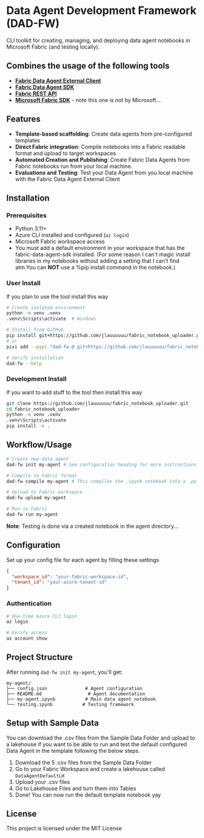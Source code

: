 # Data Agent Development Framework (DAD-FW)

CLI toolkit for creating, managing, and deploying data agent notebooks in Microsoft Fabric (and testing locally).

Combines the usage of the following tools
- 
- [**Fabric Data Agent External Client**](https://github.com/microsoft/fabric_data_agent_client)
- [**Fabric Data Agent SDK**](https://pypi.org/project/fabric-data-agent-sdk/)
- [**Fabric REST API**](https://learn.microsoft.com/en-us/rest/api/fabric/articles/)
- [**Microsoft Fabric SDK**](https://github.com/DaSenf1860/ms-fabric-sdk-core) - note this one is not by Microsoft...
## Features

- **Template-based scaffolding**: Create data agents from pre-configured templates
- **Direct Fabric integration**: Compile notebooks into a Fabric readable format and upload to target workspaces
- **Automated Creation and Publishing**: Create Fabric Data Agents from Fabric notebooks run from your local machine. 
- **Evaluations and Testing**: Test your Data Agent from you local machine with the Fabric Data Agent External Client

## Installation

### Prerequisites
- Python 3.11+
- Azure CLI installed and configured (`az login`)
- Microsoft Fabric workspace access
- You must add a default environment in your workspace that has the fabric-data-agent-sdk installed. (For some reason I can't magic install libraries in my notebooks without adding a setting that I can't find atm.You can **NOT** use a %pip install command in the notebook.)

### User Install
If you plan to use the tool install this way
```bash
# Create isolated environment
python -m venv .venv
.venv\Scripts\activate  # Windows

# Install from GitHub
pip install git+https://github.com/jlauuuuuu/fabric_notebook_uploader.git
# or
pixi add --pypi "dad-fw @ git+https://github.com/jlauuuuuu/fabric_notebook_uploader.git"

# Verify installation
dad-fw --help
```


### Development Install
If you want to add stuff to the tool then install this way
```bash
git clone https://github.com/jlauuuuuu/fabric_notebook_uploader.git
cd fabric_notebook_uploader
python -m venv .venv
.venv\Scripts\activate
pip install -e .
```

## Workflow/Usage

```bash
# Create new data agent
dad-fw init my-agent # See configuration heading for more instructions after this step

# Compile to Fabric format
dad-fw compile my-agent # This compiles the .ipynb notebook into a .py file for Fabric upload.

# Upload to Fabric workspace
dad-fw upload my-agent

# Run in Fabric
dad-fw run my-agent
```
**Note**: Testing is done via a created notebook in the agent directory...

## Configuration

Set up your config file for each agent by filling these settings

```json
{
  "workspace_id": "your-fabric-workspace-id",
  "tenant_id": "your-azure-tenant-id"
}
```

### Authentication
```bash
# One-time Azure CLI login
az login

# Verify access
az account show
```

## Project Structure

After running `dad-fw init my-agent`, you'll get:

```
my-agent/
├── config.json              # Agent configuration
├── README.md                 # Agent documentation
├── my-agent.ipynb           # Main data agent notebook
└── testing.ipynb           # Testing framework
```

## Setup with Sample Data
You can download the .csv files from the Sample Data Folder and upload to a lakehouse if you want to be able to run and test the default configured Data Agent in the template following the below steps.

1. Download the 5 .csv files from the Sample Data Folder
2. Go to your Fabric Workspace and create a lakehouse called  ```DataAgentDefaultLH```
3. Upload your .csv files
4. Go to Lakehouse Files and turn them into Tables
4. Done! You can now run the default template notebook yay


## License

This project is licensed under the MIT License
